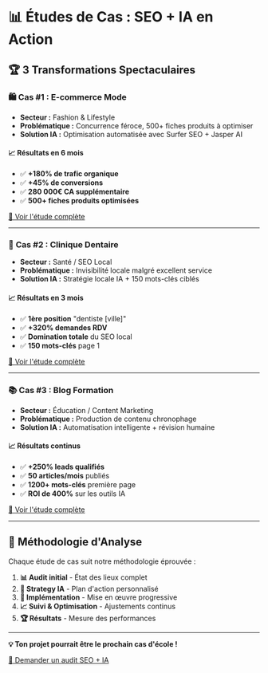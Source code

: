 # 📊 Études de Cas : SEO + IA en Action

## 🏆 **3 Transformations Spectaculaires**

### 🛍️ **Cas #1 : E-commerce Mode**
- **Secteur :** Fashion & Lifestyle
- **Problématique :** Concurrence féroce, 500+ fiches produits à optimiser
- **Solution IA :** Optimisation automatisée avec Surfer SEO + Jasper AI

#### 📈 **Résultats en 6 mois**
- ✅ **+180% de trafic organique**
- ✅ **+45% de conversions** 
- ✅ **280 000€ CA supplémentaire**
- ✅ **500+ fiches produits optimisées**

[📄 Voir l'étude complète](./ecommerce-mode.md)

---

### 🏥 **Cas #2 : Clinique Dentaire** 
- **Secteur :** Santé / SEO Local
- **Problématique :** Invisibilité locale malgré excellent service
- **Solution IA :** Stratégie locale IA + 150 mots-clés ciblés

#### 📈 **Résultats en 3 mois**
- ✅ **1ère position** "dentiste [ville]"
- ✅ **+320% demandes RDV** 
- ✅ **Domination totale** du SEO local
- ✅ **150 mots-clés** page 1

[📄 Voir l'étude complète](./clinique-dentaire.md)

---

### 📚 **Cas #3 : Blog Formation**
- **Secteur :** Éducation / Content Marketing
- **Problématique :** Production de contenu chronophage
- **Solution IA :** Automatisation intelligente + révision humaine

#### 📈 **Résultats continus**
- ✅ **+250% leads qualifiés**
- ✅ **50 articles/mois** publiés
- ✅ **1200+ mots-clés** première page
- ✅ **ROI de 400%** sur les outils IA

[📄 Voir l'étude complète](./blog-formation.md)

---

## 🎯 **Méthodologie d'Analyse**

Chaque étude de cas suit notre méthodologie éprouvée :

1. **📊 Audit initial** - État des lieux complet
2. **🎯 Strategy IA** - Plan d'action personnalisé  
3. **🚀 Implémentation** - Mise en œuvre progressive
4. **📈 Suivi & Optimisation** - Ajustements continus
5. **🏆 Résultats** - Mesure des performances

---

**💡 Ton projet pourrait être le prochain cas d'école !**

[🔗 Demander un audit SEO + IA](https://auditseo.fr/)
